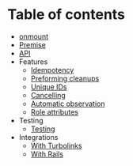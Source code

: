 # Table of contents

* [onmount](/README.md)
* [Premise](premise.md)
* [API](api.md)
* Features
  * [Idempotency](idempotency.md)
  * [Preforming cleanups](cleanup.md)
  * [Unique IDs](unique-ids.md)
  * [Cancelling](cancelling.md)
  * [Automatic observation](automatic-observation.md)
  * [Role attributes](role.md)
* Testing
  * [Testing](testing.md)
* Integrations
  * [With Turbolinks](turbolinks.md)
  * [With Rails](rails.md)
